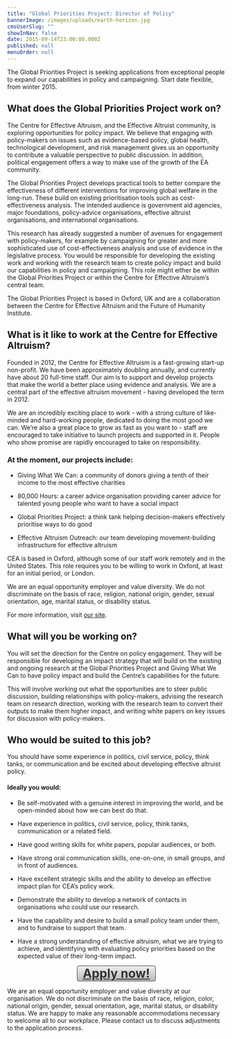 ```yaml
---
title: "Global Priorities Project: Director of Policy"
bannerImage: /images/uploads/earth-horizon.jpg
cmsUserSlug: ""
showInNav: false
date: 2015-09-14T23:00:00.000Z
published: null
menuOrder: null
---
```


  The Global Priorities Project is seeking applications from exceptional people to expand our capabilities in policy and campaigning. Start date flexible, from winter 2015.

  
## What does the Global Priorities Project work on?

  
The Centre for Effective Altruism, and the Effective Altruist community, is exploring opportunities for policy impact. We believe that engaging with policy-makers on issues such as evidence-based policy, global health, technological development, and risk management gives us an opportunity to contribute a valuable perspective to public discussion. In addition, political engagement offers a way to make use of the growth of the EA community.

  
The Global Priorities Project develops practical tools to better compare the effectiveness of different interventions for improving global welfare in the long-run. These build on existing prioritisation tools such as cost-effectiveness analysis. The intended audience is government aid agencies, major foundations, policy-advice organisations, effective altruist organisations, and international organisations.

  
This research has already suggested a number of avenues for engagement with policy-makers, for example by campaigning for greater and more sophisticated use of cost-effectiveness analysis and use of evidence in the legislative process. You would be responsible for developing the existing work and working with the research team to create policy impact and build our capabilities in policy and campaigning. This role might either be within the Global Priorities Project or within the Centre for Effective Altruism&rsquo;s central team.

  
The Global Priorities Project is based in Oxford, UK and are a collaboration between the Centre for Effective Altruism and the Future of Humanity Institute.

  
## What is it like to work at the Centre for Effective Altruism?

Founded in 2012, the Centre for Effective Altruism is a fast-growing start-up non-profit. We have been approximately doubling annually, and currently have about 20 full-time staff. Our aim is to support and develop projects that make the world a better place using evidence and analysis. We are a central part of the effective altruism movement - having developed the term in 2012.

  
We are an incredibly exciting place to work - with a strong culture of like-minded and hard-working people, dedicated to doing the most good we can. We&rsquo;re also a great place to grow as fast as you want to - staff are encouraged to take initiative to launch projects and supported in it. People who show promise are rapidly encouraged to take on responsibility.

  
### At the moment, our projects include:

* Giving What We Can: a community of donors giving a tenth of their income to the most effective charities

* 80,000 Hours: a career advice organisation providing career advice for talented young people who want to have a social impact

* Global Priorities Project: a think tank helping decision-makers effectively prioritise ways to do good

* Effective Altruism Outreach: our team developing movement-building infrastructure for effective altruism

  
CEA is based in Oxford, although some of our staff work remotely and in the United States. This role requires you to be willing to work in Oxford, at least for an initial period, or London.

  
We are an equal opportunity employer and value diversity. We do not discriminate on the basis of race, religion, national origin, gender, sexual orientation, age, marital status, or disability status.

  
For more information, visit [our site](https://centreforeffectivealtruism.org/careers/why-work-with-us/). 

  
## What will you be working on?

  
You will set the direction for the Centre on policy engagement. They will be responsible for developing an impact strategy that will build on the existing and ongoing research at the Global Priorities Project and Giving What We Can to have policy impact and build the Centre&rsquo;s capabilities for the future.

  
This will involve working out what the opportunities are to steer public discussion, building relationships with policy-makers, advising the research team on research direction, working with the research team to convert their outputs to make them higher impact, and writing white papers on key issues for discussion with policy-makers.

  
## Who would be suited to this job?

  
You should have some experience in politics, civil service, policy, think tanks, or communication and be excited about developing effective altruist policy.

  
#### Ideally you would:

* Be self-motivated with a genuine interest in improving the world, and be open-minded about how we can best do that.

* Have experience in politics, civil service, policy, think tanks, communication or a related field.

* Have good writing skills for white papers, popular audiences, or both.

* Have strong oral communication skills, one-on-one, in small groups, and in front of audiences.

* Have excellent strategic skills and the ability to develop an effective impact plan for CEA&rsquo;s policy work.

* Demonstrate the ability to develop a network of contacts in organisations who could use our research.

* Have the capability and desire to build a small policy team under them, and to fundraise to support that team.

* Have a strong understanding of effective altruism, what we are trying to achieve, and identifying with evaluating policy priorities based on the expected value of their long-term impact.

  
<a href="https://eaglobal.typeform.com/to/nUNz0z" style="display: block; border-radius:4px; background-color: #DDD; background-image: linear-gradient(to top, #BBB, #EEE); width: 180px; text-align:center; font-weight:bold; font-size: 28px; border: 1px solid #333; color: #333; margin:auto" target="_blank">Apply now!</a>

 We are an equal opportunity employer and value diversity at our organisation. We do not discriminate on the basis of race, religion, color, national origin, gender, sexual orientation, age, marital status, or disability status. We are happy to make any reasonable accommodations necessary to welcome all to our workplace. Please contact us to discuss adjustments to the application process.

  
  
